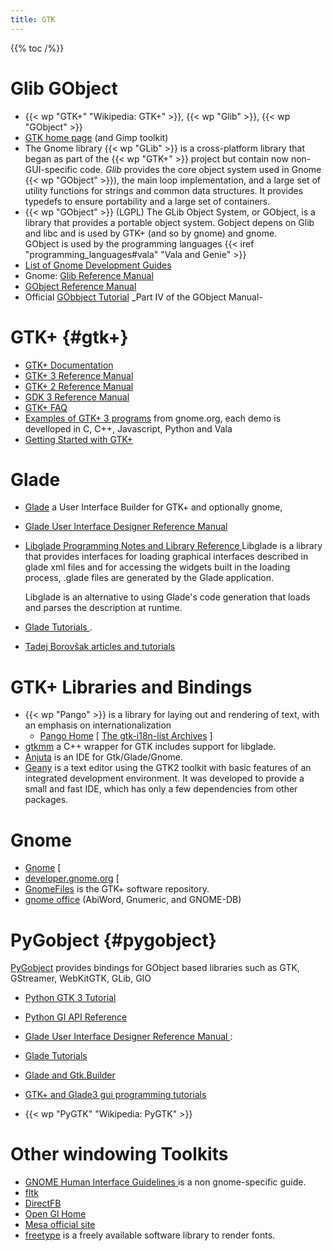```yaml
---
title: GTK
---
```


{{% toc /%}}

# Glib GObject
-   {{< wp "GTK+"  "Wikipedia: GTK+" >}}, {{< wp "Glib" >}}, {{< wp "GObject" >}}
-   [GTK home page](http://www.gtk.org/) (and Gimp toolkit)
-   The Gnome library {{< wp "GLib" >}} is a cross-platform  library that began as part of
    the {{< wp "GTK+" >}} project but contain now non-GUI-specific code.
    _Glib_ provides the core object system used in Gnome {{< wp "GObject" >}}), the main loop
    implementation, and a large set of utility functions for strings and
    common data structures. It provides typedefs to ensure portability
    and a large set of containers.
-   {{< wp "GObject" >}} (LGPL) The GLib Object System, or GObject, is a library
    that provides a portable object system.  Gobject depens on Glib
    and libc and is used by GTK+ (and so by gnome) and gnome.<br />
    GObject is used by the programming languages
    {{< iref "programming_languages#vala" "Vala and Genie" >}}
-   [List of Gnome Development Guides
    ](https://developer.gnome.org/guides)
-   Gnome:  [Glib Reference Manual](http://library.gnome.org/devel/glib/stable/)
-   [GObject Reference Manual](http://developer.gnome.org/gobject/stable/)
-   Official [GObbject Tutorial](http://developer.gnome.org/gobject/stable/pt02.html)
    _Part IV of the GObject Manual-

# GTK+ {#gtk+}
-   [GTK+ Documentation](http://www.gtk.org/documentation.php)
-   [GTK+ 3 Reference Manual](https://developer.gnome.org/gtk3/stable/)
-   [GTK+ 2 Reference Manual](https://developer.gnome.org/gtk2/)
-   [GDK 3 Reference Manual](https://developer.gnome.org/gdk3/stable/)
-   [GTK+ FAQ](https://developer.gnome.org/gtk3/stable/gtk-question-index.html)
-   [Examples of GTK+ 3 programs](https://developer.gnome.org/gnome-devel-demos)
    from gnome.org, each demo is develloped in C, C++, Javascript, Python and Vala
-   [Getting Started with GTK+
    ](https://developer.gnome.org/gtk3/stable/gtk-getting-started.html)


# Glade
-   [Glade](http://glade.gnome.org/) a User Interface Builder for
    GTK+ and optionally gnome,
-   [Glade User Interface Designer Reference Manual
    ](https://developer.gnome.org/gladeui/)
-   [Libglade Programming Notes and Library Reference
    ](https://developer.gnome.org/libglade/stable/)
    Libglade is a library that provides interfaces for loading
    graphical interfaces described in glade xml files and for
    accessing the widgets built in the loading process, .glade files
    are generated by the Glade application.

    Libglade is an alternative to using Glade's code generation
    that loads and parses the description at runtime.

-   [Glade Tutorials
    ](https://wiki.gnome.org/action/show/Apps/Glade/Tutorials).
-   [Tadej Borovšak articles and tutorials](http://blog.borovsak.si/)

# GTK+ Libraries and Bindings
-   {{< wp "Pango" >}} is a library for laying out and rendering of text, with an emphasis on internationalization
    - [Pango Home](http://www.pango.org) [
    [The gtk-i18n-list Archives](http://mail.gnome.org/archives/gtk-i18n-list/)
    ]
-   [gtkmm](http://www.gtkmm.org/)  a C++ wrapper for GTK includes
    support for libglade.
-   [Anjuta](http://www.anjuta.org/) is an IDE for Gtk/Glade/Gnome.
-   [Geany](http://geany.uvena.de "geany.uvena.de") is a text
    editor using the GTK2 toolkit with basic features of an integrated
    development environment. It was developed to provide a small and
    fast IDE, which has only a few dependencies from other packages.

# Gnome
-   [Gnome](http://www.gnome.org/) [
-   [developer.gnome.org](http://developer.gnome.org) [
-   [GnomeFiles](http://www.gnomefiles.org/) is the GTK+ software
    repository.
-   [gnome office](http://www.gnome.org/gnome-office/) (AbiWord,
    Gnumeric, and GNOME-DB)

# PyGobject {#pygobject}
[PyGobject](https://pygobject.readthedocs.io/en/latest/)
provides bindings for GObject based libraries such as GTK, GStreamer, WebKitGTK,
GLib, GIO

-   [Python GTK 3 Tutorial](https://python-gtk-3-tutorial.readthedocs.io/en/latest/)
-   [Python GI API Reference](ttps://lazka.github.io/pgi-docs/)
-   [Glade User Interface Designer Reference Manual
    ](https://developer.gnome.org/gladeui/):
-   [Glade Tutorials](https://wiki.gnome.org/action/show/Apps/Glade/Tutorials)
-   [Glade and Gtk.Builder
    ](https://python-gtk-3-tutorial.readthedocs.io/en/latest/builder.html)
-   [GTK+ and Glade3 gui programming tutorials
    ](http://www.micahcarrick.com/gtk-glade3-gui-programming.html)

-   {{< wp "PyGTK"  "Wikipedia: PyGTK" >}}


# Other windowing Toolkits
-   [GNOME Human Interface Guidelines
    ](https://developer.gnome.org/hig/stable/)
    is a non gnome-specific guide.
-   [fltk](http://www.fltk.org)
-   [DirectFB](http://www.directfb.org)
-   [Open Gl Home](http://www.opengl.org)
-   [Mesa official site](http://www.mesa3d.org/)
-   [freetype](http://www.freetype.org/)
    is a freely available software library to render fonts.


<!-- Local Variables: -->
<!-- mode: markdown -->
<!-- ispell-local-dictionary: "english" -->
<!-- End: -->

